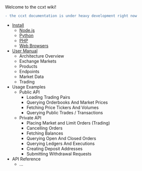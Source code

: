 Welcome to the ccxt wiki!
```diff
- the ccxt documentation is under heavy development right now
```
- [Install](https://github.com/kroitor/ccxt/wiki/Install)
  - [Node.js](https://github.com/kroitor/ccxt/wiki/Install#nodejs)
  - [Python](https://github.com/kroitor/ccxt/wiki/Install#python)
  - [PHP](https://github.com/kroitor/ccxt/wiki/Install#php)
  - [Web Browsers](https://github.com/kroitor/ccxt/wiki/Install#web-browsers)
- [User Manual](https://github.com/kroitor/ccxt/wiki/Manual)
  - Architecture Overview
  - Exchange Markets
  - Products
  - Endpoints
  - Market Data
  - Trading
- Usage Examples
  - Public API
    - Loading Trading Pairs
    - Querying Orderbooks And Market Prices
    - Fetching Price Tickers And Volumes
    - Querying Public Trades / Transactions
  - Private API
    - Placing Market and Limit Orders (Trading)
    - Cancelling Orders
    - Fetching Balances
    - Querying Open And Closed Orders
    - Querying Ledgers And Executions
    - Creating Deposit Addresses
    - Submitting Withdrawal Requests
- API Reference
  - ...

